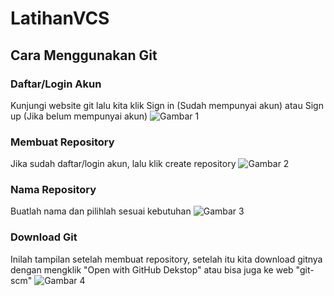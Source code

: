 # LatihanVCS
## Cara Menggunakan Git

### Daftar/Login Akun
Kunjungi website git lalu kita klik Sign in (Sudah mempunyai akun) atau Sign up (Jika belum mempunyai akun) 
![Gambar 1](screenshot/ss1.png)

### Membuat Repository
Jika sudah daftar/login akun, lalu klik create repository
![Gambar 2](screenshot/ss2.png)

### Nama Repository
Buatlah nama dan pilihlah sesuai kebutuhan
![Gambar 3](screenshot/ss3.png)

### Download Git
Inilah tampilan setelah membuat repository, setelah itu kita download gitnya dengan mengklik "Open with GitHub Dekstop" atau bisa juga ke web "git-scm"
![Gambar 4](screenshot/ss4.png)